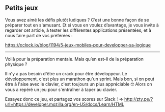 ## Petits jeux

Vous avez aimé les défis plutôt ludiques ? C’est une bonne façon de se préparer tout en s'amusant. Et si vous en voulez d’avantage, je vous invite à regarder cet article, à tester les différentes applications présentées, et à nous faire part de vos préférées :

https://oclock.io/blog/1194/5-jeux-mobiles-pour-developper-sa-logique

---

Voilà pour la préparation mentale. Mais qu’en est-il de la préparation physique ?

Il n'y a pas besoin d'être un crack pour être développeur. Le développement, c'est plus un marathon qu'un sprint. Mais bon, si on peut être à l'aise avec le clavier, c'est toujours un plus appréciable :nerd_face: Alors on vous a repéré un jeu pour s'entraîner à taper au clavier. 

Essayez donc ce jeu, et partagez vos scores sur Slack !
=> http://zty.pe/?url=https://developer.mozilla.org/en-US/docs/Learn/HTML
